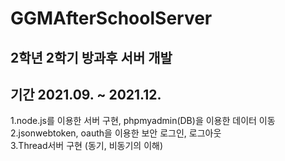 # GGMAfterSchoolServer
2학년 2학기 방과후 서버 개발
----
기간 2021.09. ~ 2021.12.
----
1.node.js를 이용한 서버 구현, phpmyadmin(DB)을 이용한 데이터 이동\
2.jsonwebtoken, oauth을 이용한 보안 로그인, 로그아웃\
3.Thread서버 구현 (동기, 비동기의 이해)
